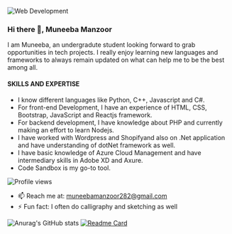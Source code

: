![Web Development](https://media.licdn.com/dms/image/D4D16AQFm59l3Oo2aIA/profile-displaybackgroundimage-shrink_350_1400/0/1681970316722?e=1687392000&v=beta&t=70NfnLP8ssvO6kn2tFVNhr9aLbYnp_JJ3I6XE2paL3w)

### Hi there 👋, Muneeba Manzoor
I am Muneeba, an undergradute student looking forward to grab opportunities in tech projects. I really enjoy learning new languages and frameworks to always remain updated on what can help me to be the best among all. 

#### SKILLS AND EXPERTISE

- I know different languages like Python, C++, Javascript and C#. 
- For front-end Development, I have an experience of HTML, CSS, Bootstrap, JavaScript and Reactjs framework.
- For backend development, I have knowledge about PHP and currently making an effort to learn Nodejs.
- I have worked with Wordpress and Shopifyand also on .Net application and have understanding of dotNet framework as well.
- I have basic knowledge of Azure Cloud Management and have intermediary skills in Adobe XD and Axure.
- Code Sandbox is my go-to tool.

![Profile views](https://gpvc.arturio.dev/[muneebamanzoor])

- 📫 Reach me at: muneebamanzoor282@gmail.com 
- ⚡ Fun fact: I often do calligraphy and sketching as well 

<!-- [![Anurag's GitHub stats](https://github-readme-stats.vercel.app/api?username=muneebamanzoor)](https://github.com/anuraghazra/github-readme-stats) -->
![Anurag's GitHub stats](https://github-readme-stats.vercel.app/api?username=muneebamanzoor&show_icons=true&theme=transparent)
[![Readme Card](https://github-readme-stats.vercel.app/api/pin/?username=muneebamanzoor&repo=github-readme-stats)](https://github.com/muneebamanzoor/github-readme-stats)



<!--
**muneebamanzoor/MuneebaManzoor** is a ✨ _special_ ✨ repository because its `README.md` (this file) appears on your GitHub profile.

Here are some ideas to get you started:

- 🔭 I’m currently working on ...
- 🌱 I’m currently learning ...
- 👯 I’m looking to collaborate on ...
- 🤔 I’m looking for help with ...
- 💬 Ask me about ...
- 📫 How to reach me: ...
- 😄 Pronouns: ...
- ⚡ Fun fact: ...
-->
